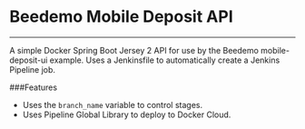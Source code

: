 # Beedemo Mobile Deposit API
-----------------------------
A simple Docker Spring Boot Jersey 2 API for use by the Beedemo mobile-deposit-ui example. Uses a Jenkinsfile to automatically create a Jenkins Pipeline job.

###Features
- Uses the `branch_name` variable to control stages.
- Uses Pipeline Global Library to deploy to Docker Cloud.


